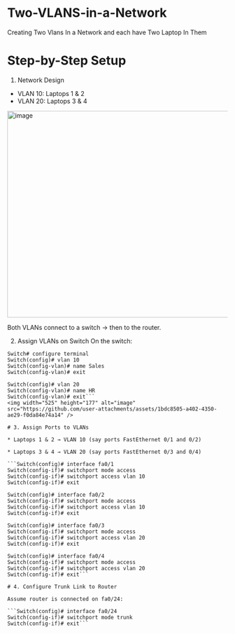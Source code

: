 # Two-VLANS-in-a-Network
Creating Two Vlans In a Network and each have Two Laptop In Them

# Step-by-Step Setup

1. Network Design
* VLAN 10: Laptops 1 & 2
* VLAN 20: Laptops 3 & 4
 <img width="882" height="472" alt="image" src="https://github.com/user-attachments/assets/970bf6b8-355e-4631-86c8-14f8cd9b4abb" />
 
Both VLANs connect to a switch → then to the router.

2. Assign VLANs on Switch
On the switch:
```Switch> enable
Switch# configure terminal
Switch(config)# vlan 10
Switch(config-vlan)# name Sales
Switch(config-vlan)# exit

Switch(config)# vlan 20
Switch(config-vlan)# name HR
Switch(config-vlan)# exit```
<img width="525" height="177" alt="image" src="https://github.com/user-attachments/assets/1bdc8505-a402-4350-ae29-f0da84e74a14" />

# 3. Assign Ports to VLANs

* Laptops 1 & 2 → VLAN 10 (say ports FastEthernet 0/1 and 0/2)

* Laptops 3 & 4 → VLAN 20 (say ports FastEthernet 0/3 and 0/4)

```Switch(config)# interface fa0/1
Switch(config-if)# switchport mode access
Switch(config-if)# switchport access vlan 10
Switch(config-if)# exit

Switch(config)# interface fa0/2
Switch(config-if)# switchport mode access
Switch(config-if)# switchport access vlan 10
Switch(config-if)# exit

Switch(config)# interface fa0/3
Switch(config-if)# switchport mode access
Switch(config-if)# switchport access vlan 20
Switch(config-if)# exit

Switch(config)# interface fa0/4
Switch(config-if)# switchport mode access
Switch(config-if)# switchport access vlan 20
Switch(config-if)# exit```

# 4. Configure Trunk Link to Router

Assume router is connected on fa0/24:

```Switch(config)# interface fa0/24
Switch(config-if)# switchport mode trunk
Switch(config-if)# exit```
